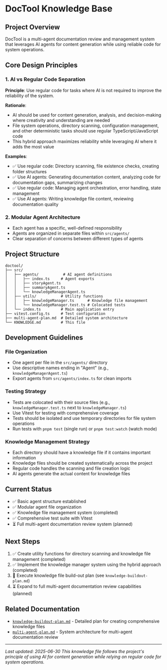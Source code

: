 # DocTool Knowledge Base

## Project Overview

DocTool is a multi-agent documentation review and management system that leverages AI agents for content generation while using reliable code for system operations.

## Core Design Principles

### 1. AI vs Regular Code Separation
**Principle**: Use regular code for tasks where AI is not required to improve the reliability of the system.

**Rationale**: 
- AI should be used for content generation, analysis, and decision-making where creativity and understanding are needed
- File system operations, directory scanning, configuration management, and other deterministic tasks should use regular TypeScript/JavaScript code
- This hybrid approach maximizes reliability while leveraging AI where it adds the most value

**Examples**:
- ✅ Use regular code: Directory scanning, file existence checks, creating folder structures
- ✅ Use AI agents: Generating documentation content, analyzing code for documentation gaps, summarizing changes
- ✅ Use regular code: Managing agent orchestration, error handling, state management
- ✅ Use AI agents: Writing knowledge file content, reviewing documentation quality

### 2. Modular Agent Architecture
- Each agent has a specific, well-defined responsibility
- Agents are organized in separate files within `src/agents/`
- Clear separation of concerns between different types of agents

## Project Structure

```
doctool/
├── src/
│   ├── agents/           # AI agent definitions
│   │   ├── index.ts     # Agent exports
│   │   ├── storyAgent.ts
│   │   ├── summaryAgent.ts
│   │   └── knowledgeManagerAgent.ts
│   ├── utils/           # Utility functions
│   │   ├── knowledgeManager.ts      # Knowledge file management
│   │   └── knowledgeManager.test.ts # Colocated tests
│   └── index.ts         # Main application entry
├── vitest.config.ts     # Test configuration
├── multi-agent-plan.md  # Detailed system architecture
└── KNOWLEDGE.md         # This file
```

## Development Guidelines

### File Organization
- One agent per file in the `src/agents/` directory
- Use descriptive names ending in "Agent" (e.g., `knowledgeManagerAgent.ts`)
- Export agents from `src/agents/index.ts` for clean imports

### Testing Strategy
- Tests are colocated with their source files (e.g., `knowledgeManager.test.ts` next to `knowledgeManager.ts`)
- Use Vitest for testing with comprehensive coverage
- Tests should be isolated and use temporary directories for file system operations
- Run tests with `pnpm test` (single run) or `pnpm test:watch` (watch mode)

### Knowledge Management Strategy
- Each directory should have a knowledge file if it contains important information
- Knowledge files should be created systematically across the project
- Regular code handles the scanning and file creation logic
- AI agents generate the actual content for knowledge files

## Current Status

- ✅ Basic agent structure established
- ✅ Modular agent file organization
- ✅ Knowledge file management system (completed)
- ✅ Comprehensive test suite with Vitest
- ⏳ Full multi-agent documentation review system (planned)

## Next Steps

1. ✅ Create utility functions for directory scanning and knowledge file management (completed)
2. ✅ Implement the knowledge manager system using the hybrid approach (completed)
3. 🔄 Execute knowledge file build-out plan (see `knowledge-buildout-plan.md`)
4. ⏳ Expand to full multi-agent documentation review capabilities (planned)

## Related Documentation

- [`knowledge-buildout-plan.md`](./knowledge-buildout-plan.md) - Detailed plan for creating comprehensive knowledge files
- [`multi-agent-plan.md`](./multi-agent-plan.md) - System architecture for multi-agent documentation review

---

*Last updated: 2025-06-30*
*This knowledge file follows the project's principle of using AI for content generation while relying on regular code for system operations.*
